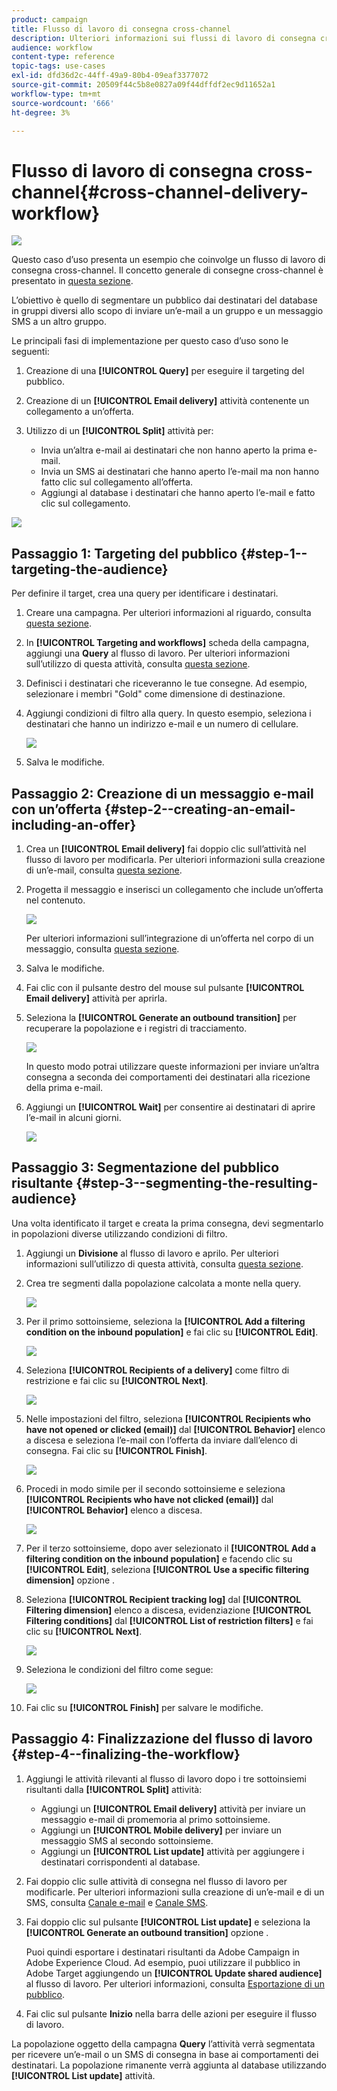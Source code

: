 ```yaml
---
product: campaign
title: Flusso di lavoro di consegna cross-channel
description: Ulteriori informazioni sui flussi di lavoro di consegna cross-channel
audience: workflow
content-type: reference
topic-tags: use-cases
exl-id: dfd36d2c-44ff-49a9-80b4-09eaf3377072
source-git-commit: 20509f44c5b8e0827a09f44dffdf2ec9d11652a1
workflow-type: tm+mt
source-wordcount: '666'
ht-degree: 3%

---
```


# Flusso di lavoro di consegna cross-channel{#cross-channel-delivery-workflow}

![](../../assets/common.svg)

Questo caso d’uso presenta un esempio che coinvolge un flusso di lavoro di consegna cross-channel. Il concetto generale di consegne cross-channel è presentato in [questa sezione](cross-channel-deliveries.md).

L’obiettivo è quello di segmentare un pubblico dai destinatari del database in gruppi diversi allo scopo di inviare un’e-mail a un gruppo e un messaggio SMS a un altro gruppo.

Le principali fasi di implementazione per questo caso d’uso sono le seguenti:

1. Creazione di una **[!UICONTROL Query]** per eseguire il targeting del pubblico.
1. Creazione di un **[!UICONTROL Email delivery]** attività contenente un collegamento a un’offerta.
1. Utilizzo di un **[!UICONTROL Split]** attività per:

   * Invia un’altra e-mail ai destinatari che non hanno aperto la prima e-mail.
   * Invia un SMS ai destinatari che hanno aperto l’e-mail ma non hanno fatto clic sul collegamento all’offerta.
   * Aggiungi al database i destinatari che hanno aperto l’e-mail e fatto clic sul collegamento.

![](assets/wkf_cross-channel_7.png)

## Passaggio 1: Targeting del pubblico {#step-1--targeting-the-audience}

Per definire il target, crea una query per identificare i destinatari.

1. Creare una campagna. Per ulteriori informazioni al riguardo, consulta [questa sezione](../../campaign/using/setting-up-marketing-campaigns.md#creating-a-campaign).
1. In **[!UICONTROL Targeting and workflows]** scheda della campagna, aggiungi una **Query** al flusso di lavoro. Per ulteriori informazioni sull’utilizzo di questa attività, consulta [questa sezione](query.md).
1. Definisci i destinatari che riceveranno le tue consegne. Ad esempio, selezionare i membri &quot;Gold&quot; come dimensione di destinazione.
1. Aggiungi condizioni di filtro alla query. In questo esempio, seleziona i destinatari che hanno un indirizzo e-mail e un numero di cellulare.

   ![](assets/wkf_cross-channel_3.png)

1. Salva le modifiche.

## Passaggio 2: Creazione di un messaggio e-mail con un’offerta {#step-2--creating-an-email-including-an-offer}

1. Crea un **[!UICONTROL Email delivery]** fai doppio clic sull’attività nel flusso di lavoro per modificarla. Per ulteriori informazioni sulla creazione di un’e-mail, consulta [questa sezione](../../delivery/using/about-email-channel.md).
1. Progetta il messaggio e inserisci un collegamento che include un’offerta nel contenuto.

   ![](assets/wkf_cross-channel_1.png)

   Per ulteriori informazioni sull’integrazione di un’offerta nel corpo di un messaggio, consulta [questa sezione](../../interaction/using/integrating-an-offer-via-the-wizard.md#delivering-with-a-call-to-the-offer-engine).

1. Salva le modifiche.
1. Fai clic con il pulsante destro del mouse sul pulsante **[!UICONTROL Email delivery]** attività per aprirla.
1. Seleziona la **[!UICONTROL Generate an outbound transition]** per recuperare la popolazione e i registri di tracciamento.

   ![](assets/wkf_cross-channel_2.png)

   In questo modo potrai utilizzare queste informazioni per inviare un’altra consegna a seconda dei comportamenti dei destinatari alla ricezione della prima e-mail.

1. Aggiungi un **[!UICONTROL Wait]** per consentire ai destinatari di aprire l’e-mail in alcuni giorni.

   ![](assets/wkf_cross-channel_4.png)

## Passaggio 3: Segmentazione del pubblico risultante {#step-3--segmenting-the-resulting-audience}

Una volta identificato il target e creata la prima consegna, devi segmentarlo in popolazioni diverse utilizzando condizioni di filtro.

1. Aggiungi un **Divisione** al flusso di lavoro e aprilo. Per ulteriori informazioni sull’utilizzo di questa attività, consulta [questa sezione](split.md).
1. Crea tre segmenti dalla popolazione calcolata a monte nella query.

   ![](assets/wkf_cross-channel_6.png)

1. Per il primo sottoinsieme, seleziona la **[!UICONTROL Add a filtering condition on the inbound population]** e fai clic su **[!UICONTROL Edit]**.

   ![](assets/wkf_cross-channel_8.png)

1. Seleziona **[!UICONTROL Recipients of a delivery]** come filtro di restrizione e fai clic su **[!UICONTROL Next]**.

   ![](assets/wkf_cross-channel_9.png)

1. Nelle impostazioni del filtro, seleziona **[!UICONTROL Recipients who have not opened or clicked (email)]** dal **[!UICONTROL Behavior]** elenco a discesa e seleziona l’e-mail con l’offerta da inviare dall’elenco di consegna. Fai clic su **[!UICONTROL Finish]**.

   ![](assets/wkf_cross-channel_10.png)

1. Procedi in modo simile per il secondo sottoinsieme e seleziona **[!UICONTROL Recipients who have not clicked (email)]** dal **[!UICONTROL Behavior]** elenco a discesa.

   ![](assets/wkf_cross-channel_11.png)

1. Per il terzo sottoinsieme, dopo aver selezionato il **[!UICONTROL Add a filtering condition on the inbound population]** e facendo clic su **[!UICONTROL Edit]**, seleziona **[!UICONTROL Use a specific filtering dimension]** opzione .
1. Seleziona **[!UICONTROL Recipient tracking log]** dal **[!UICONTROL Filtering dimension]** elenco a discesa, evidenziazione **[!UICONTROL Filtering conditions]** dal **[!UICONTROL List of restriction filters]** e fai clic su **[!UICONTROL Next]**.

   ![](assets/wkf_cross-channel_12.png)

1. Seleziona le condizioni del filtro come segue:

   ![](assets/wkf_cross-channel_13.png)

1. Fai clic su **[!UICONTROL Finish]** per salvare le modifiche.

## Passaggio 4: Finalizzazione del flusso di lavoro {#step-4--finalizing-the-workflow}

1. Aggiungi le attività rilevanti al flusso di lavoro dopo i tre sottoinsiemi risultanti dalla **[!UICONTROL Split]** attività:

   * Aggiungi un **[!UICONTROL Email delivery]** attività per inviare un messaggio e-mail di promemoria al primo sottoinsieme.
   * Aggiungi un **[!UICONTROL Mobile delivery]** per inviare un messaggio SMS al secondo sottoinsieme.
   * Aggiungi un **[!UICONTROL List update]** attività per aggiungere i destinatari corrispondenti al database.

1. Fai doppio clic sulle attività di consegna nel flusso di lavoro per modificarle. Per ulteriori informazioni sulla creazione di un’e-mail e di un SMS, consulta [Canale e-mail](../../delivery/using/about-email-channel.md) e [Canale SMS](../../delivery/using/sms-channel.md).
1. Fai doppio clic sul pulsante **[!UICONTROL List update]** e seleziona la **[!UICONTROL Generate an outbound transition]** opzione .

   Puoi quindi esportare i destinatari risultanti da Adobe Campaign in Adobe Experience Cloud. Ad esempio, puoi utilizzare il pubblico in Adobe Target aggiungendo un **[!UICONTROL Update shared audience]** al flusso di lavoro. Per ulteriori informazioni, consulta [Esportazione di un pubblico](../../integrations/using/importing-and-exporting-audiences.md#exporting-an-audience).

1. Fai clic sul pulsante **Inizio** nella barra delle azioni per eseguire il flusso di lavoro.

La popolazione oggetto della campagna **Query** l’attività verrà segmentata per ricevere un’e-mail o un SMS di consegna in base ai comportamenti dei destinatari. La popolazione rimanente verrà aggiunta al database utilizzando **[!UICONTROL List update]** attività.
